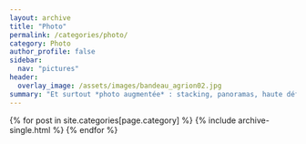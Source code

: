 ```yaml
---
layout: archive
title: "Photo"
permalink: /categories/photo/
category: Photo
author_profile: false
sidebar:
  nav: "pictures"
header:
  overlay_image: /assets/images/bandeau_agrion02.jpg
summary: "Et surtout *photo augmentée* : stacking, panoramas, haute définition zoomable..."
---
```


{% for post in site.categories[page.category] %}
  {% include archive-single.html %}
{% endfor %}
